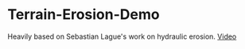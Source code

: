 # Terrain-Erosion-Demo

Heavily based on Sebastian Lague's work on hydraulic erosion. [Video](https://www.youtube.com/watch?v=eaXk97ujbPQ)
